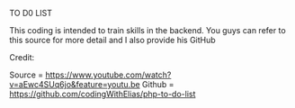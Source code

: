 TO D0 LIST

This coding is intended to train skills in the backend. You guys can refer to this source for more detail and I also provide his GitHub

Credit:

Source = https://www.youtube.com/watch?v=aEwc4SUq6jo&feature=youtu.be
Github = https://github.com/codingWithElias/php-to-do-list
